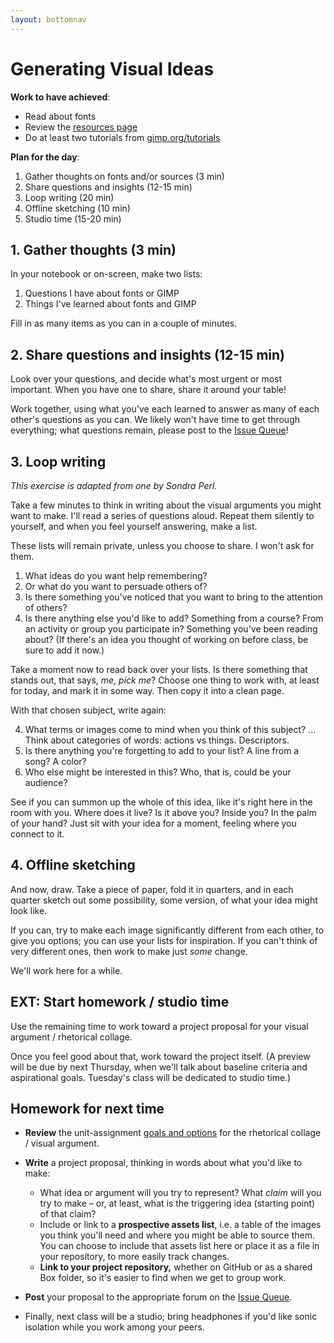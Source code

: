 ```yaml
---
layout: bottomnav
---
```


# Generating Visual Ideas

**Work to have achieved**:

* Read about fonts
* Review the [resources page]({{/site.course.base_path}}resources)
* Do at least two tutorials from [gimp.org/tutorials](https://gimp.org/tutorials)

**Plan for the day**:

1. Gather thoughts on fonts and/or sources (3 min)
2. Share questions and insights (12-15 min)
3. Loop writing (20 min)
4. Offline sketching (10 min)
5. Studio time (15-20 min)


## 1. Gather thoughts (3 min)

In your notebook or on-screen, make two lists:

1. Questions I have about fonts or GIMP
2. Things I've learned about fonts and GIMP

Fill in as many items as you can in a couple of minutes.


## 2. Share questions and insights (12-15 min)

Look over your questions, and decide what's most urgent or most important. When you have one to share, share it around your table!

Work together, using what you've each learned to answer as many of each other's questions as you can. We likely won't have time to get through everything; what questions remain, please post to the [Issue Queue]({{site.github.repository_url}}/issues)!

## 3. Loop writing
_This exercise is adapted from one by Sondra Perl._
<!-- starting at 10:19 -->
Take a few minutes to think in writing about the visual arguments you might want to make. I'll read a series of questions aloud. Repeat them silently to yourself, and when you feel yourself answering, make a list.

These lists will remain private, unless you choose to share. I won't ask for them.

1. What ideas do you want help remembering?
2. Or what do you want to persuade others of?
3. Is there something you've noticed that you want to bring to the attention of others?
4. Is there anything else you'd like to add? Something from a course? From an activity or group you participate in? Something you've been reading about? (If there's an idea you thought of working on before class, be sure to add it now.)

Take a moment now to read back over your lists. Is there something that stands out, that says, _me, pick me_? Choose one thing to work with, at least for today, and mark it in some way. Then copy it into a clean page.

With that chosen subject, write again:

4. What terms or images come to mind when you think of this subject? ... Think about categories of words: actions vs things. Descriptors.
5. Is there anything you're forgetting to add to your list? A line from a song? A color?
6. Who else might be interested in this? Who, that is, could be your audience?

See if you can summon up the whole of this idea, like it's right here in the room with you. Where does it live? Is it above you? Inside you? In the palm of your hand? Just sit with your idea for a moment, feeling where you connect to it.

## 4. Offline sketching
And now, draw. Take a piece of paper, fold it in quarters, and in each quarter sketch out some possibility, some version, of what your idea might look like.

If you can, try to make each image significantly different from each other, to give you options; you can use your lists for inspiration. If you can't think of very different ones, then work to make just _some_ change.

We'll work here for a while.

## EXT: Start homework / studio time

Use the remaining time to work toward a project proposal for your visual argument / rhetorical collage.

Once you feel good about that, work toward the project itself. (A preview will be due by next Thursday, when we'll talk about baseline criteria and aspirational goals. Tuesday's class will be dedicated to studio time.)



## Homework for next time

* **Review** the unit-assignment [goals and options](https://github.com/benmiller314/visual-argument-2019fall#project-2-visual-argument--rhetorical-collage) for the rhetorical collage / visual argument.
* **Write** a project proposal, thinking in words about what you'd like to make:
    - What idea or argument will you try to represent? What _claim_ will you try to make – or, at least, what is the triggering idea (starting point) of that claim?
    - Include or link to a **prospective assets list**, i.e. a table of the images you think you'll need and where you might be able to source them. You can choose to include that assets list here or place it as a file in your repository, to more easily track changes.
    - **Link to your project repository,** whether on GitHub or as a shared Box folder, so it's easier to find when we get to group work.
* **Post** your proposal to the appropriate forum on the [Issue Queue]({{site.github.repository_url}}/issues).

* Finally, next class will be a studio; bring headphones if you'd like sonic isolation while you work among your peers.
